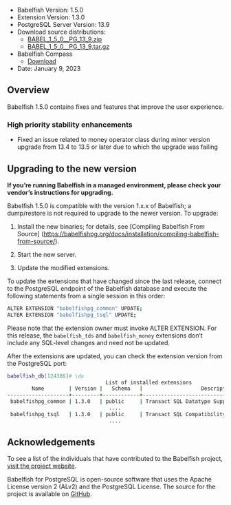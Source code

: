 - Babelfish Version: 1.5.0
- Extension Version: 1.3.0
- PostgreSQL Server Version: 13.9
- Download source distributions:
  - [BABEL_1_5_0__PG_13_9.zip](https://github.com/babelfish-for-postgresql/babelfish-for-postgresql/releases/download/BABEL_1_5_0__PG_13_9/BABEL_1_5_0__PG_13_9.zip)
  - [BABEL_1_5_0__PG_13_9.tar.gz](https://github.com/babelfish-for-postgresql/babelfish-for-postgresql/releases/download/BABEL_1_5_0__PG_13_9/BABEL_1_5_0__PG_13_9.tar.gz)
- Babelfish Compass
  - [Download](https://github.com/babelfish-for-postgresql/babelfish_compass/releases)
- Date: January 9, 2023

## Overview

Babelfish 1.5.0 contains fixes and features that improve the user experience.

### High priority stability enhancements

- Fixed an issue related to money operator class during minor version upgrade from 13.4 to 13.5 or later due to which the upgrade was failing


## Upgrading to the new version

**If you’re running Babelfish in a managed environment, please check your vendor’s instructions for upgrading.**

Babelfish 1.5.0 is compatible with the version 1.x.x of Babelfish; a dump/restore is not required to upgrade to the newer version. To upgrade:

1. Install the new binaries; for details, see [Compiling Babelfish From Source] (https://babelfishpg.org/docs/installation/compiling-babelfish-from-source/).

2. Start the new server.

3. Update the modified extensions. 

To update the extensions that have changed since the last release, connect to the PostgreSQL endpoint of the Babelfish database and execute the following statements from a single session in this order:

```bash
ALTER EXTENSION "babelfishpg_common" UPDATE;
ALTER EXTENSION "babelfishpg_tsql" UPDATE;
```

Please note that the extension owner must invoke ALTER EXTENSION. For this release, the `babelfish_tds` and `babelfish_money` extensions don’t include any SQL-level changes and need not be updated.

After the extensions are updated, you can check the extension version from the PostgreSQL port:

```bash
babelfish_db[124386]# \dx
                                List of installed extensions
        Name        | Version |   Schema   |                   Description
--------------------+---------+------------+-------------------------------------------------
 babelfishpg_common | 1.3.0   | public     | Transact SQL Datatype Support
                                 ....
 babelfishpg_tsql   | 1.3.0   | public     | Transact SQL Compatibility
                                 ....
```


## Acknowledgements

To see a list of the individuals that have contributed to the Babelfish project, [visit the project website](https://babelfishpg.org/contributors/).

Babelfish for PostgreSQL is open-source software that uses the Apache License version 2 (ALv2) and the PostgreSQL License. The source for the project is available on [GitHub](https://github.com/babelfish-for-postgresql). 

